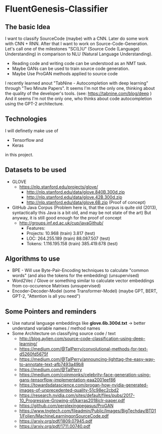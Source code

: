 # FluentGenesis-Classifier

## The basic Idea

I want to classify SourceCode (maybe) with a CNN. Later do some work with CNN + RNN. After that I want to work on
Source-Code-Generation. Let's call one of the milestones "SC(L)U" (Source Code (Language) Understanding) in
comparison to NLU (Natural Language Understanding).

* Reading code and writing code can be understood as an NMT task. 
* Maybe GANs can be used to train source code generation. 
* Maybe Use ProGAN methods applied to source code


I recently learned anout "TabNine - Autocompletion with deep learning" through "Two Minute Papers". It seems I'm
not the only one, thinking about the quality of the developer's tools. (see: https://tabnine.com/blog/deep ) And
it seems I'm not the only one, who thinks about code autocompletion using the GPT-2 architecture.

## Technologies

I will definetly make use of
 
* Tensorflow and
* Keras

in this project.

## Datasets to be used

* GLOVE
  * https://nlp.stanford.edu/projects/glove/
    * http://nlp.stanford.edu/data/glove.840B.300d.zip
    * http://nlp.stanford.edu/data/glove.42B.300d.zip
    * http://nlp.stanford.edu/data/glove.6B.zip (Proof of concept)
* GitHub Java Corpus (Problem here is, that the corpus is quite old (2013), syntactically this Java is a bit old, and may be not state of the art) But anyway, it is still good enough for the proof of concept
  * http://groups.inf.ed.ac.uk/cup/javaGithub/
    * Features:
    * Projects: 10.968 (train) 3.817 (test)
    * LOC: 264.255.189 (train) 88.087.507 (test)
    * Tokens: 1.116.195.158 (train) 385.419.678 (test)

## Algorithms to use

* BPE - Will use Byte-Pair-Encoding techniques to calculate "common words" (and also the tokens for the embedding) (unsupervised)
* Word2Vec / Glove or something similar to calculate vector embeddings from co-occurence Matrixes (unsupervised)
* Encoder-Decoder-Model (some Transformer-Model) (maybe GPT, BERT, GPT-2, "Attention is all you need")


## Some Pointers and reminders

* Use natural language embeddings like __glove.6b.300d.txt__ -> better understand variable names / method names
* Some Architecture on classifying source code / text
  * http://blog.aylien.com/source-code-classification-using-deep-learning/
  * https://medium.com/@TalPerry/convolutional-methods-for-text-d5260fd5675f
  * https://medium.com/@TalPerry/announcing-lighttag-the-easy-way-to-annotate-text-afb7493a49b8
  * https://medium.com/@TalPerry
  * https://medium.com/coinmonks/celebrity-face-generation-using-gans-tensorflow-implementation-eaa2001eef86
  * https://towardsdatascience.com/progan-how-nvidia-generated-images-of-unprecedented-quality-51c98ec2cbd2
  * https://research.nvidia.com/sites/default/files/pubs/2017-10_Progressive-Growing-of/karras2018iclr-paper.pdf
  * https://github.com/perplexingpegasus/ProGAN
  * https://www.tngtech.com/fileadmin/Public/Images/BigTechday/BTD11/Folien/MachineLearningonSourceCode.pdf
  * https://arxiv.org/pdf/1809.07945.pdf
  * https://arxiv.org/pdf/1711.00740.pdf